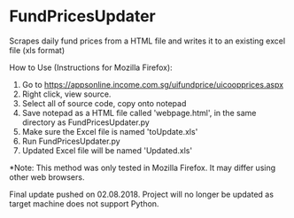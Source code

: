 # FundPricesUpdater
Scrapes daily fund prices from a HTML file and writes it to an existing excel file (xls format)

How to Use (Instructions for Mozilla Firefox):
1. Go to https://appsonline.income.com.sg/uifundprice/uicoopprices.aspx
2. Right click, view source.
3. Select all of source code, copy onto notepad
4. Save notepad as a HTML file called 'webpage.html', in the same directory as FundPricesUpdater.py
5. Make sure the Excel file is named 'toUpdate.xls'
6. Run FundPricesUpdater.py
7. Updated Excel file will be named 'Updated.xls'

*Note: This method was only tested in Mozilla Firefox. It may differ using other web browsers.

Final update pushed on 02.08.2018. Project will no longer be updated as target machine does not support Python.
